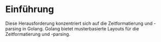 # Einführung

Diese Herausforderung konzentriert sich auf die Zeitformatierung und -parsing in Golang. Golang bietet musterbasierte Layouts für die Zeitformatierung und -parsing.
